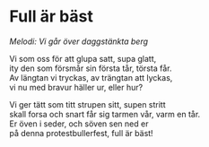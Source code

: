 # Full är bäst
*Melodi: Vi går över daggstänkta berg*

Vi som oss för att glupa satt, supa glatt,  
ity den som försmår sin första tår, törsta får.  
Av längtan vi tryckas, av trängtan att lyckas,  
vi nu med bravur häller ur, eller hur?  

Vi ger tätt som titt strupen sitt, supen stritt  
skall forsa och snart får sig tarmen vår, varm en tår.  
Er öven i seder, och söven sen ned er  
på denna protestbullerfest, full är bäst!  